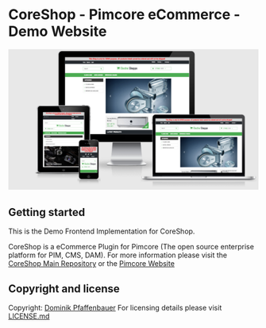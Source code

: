 # CoreShop - Pimcore eCommerce - Demo Website

![CoreShop Demo Website Interface](docs/img/screenshot.png)

## Getting started

This is the Demo Frontend Implementation for CoreShop.

CoreShop is a eCommerce Plugin for Pimcore (The open source enterprise platform for PIM, CMS, DAM). For more information please visit the [CoreShop Main Repository](https://github.com/coreshop/CoreShop) or the [Pimcore Website](http://www.pimcore.org)

## Copyright and license
Copyright: [Dominik Pfaffenbauer](http://dominik.pfaffenbauer.at)
For licensing details please visit [LICENSE.md](LICENSE.md)
